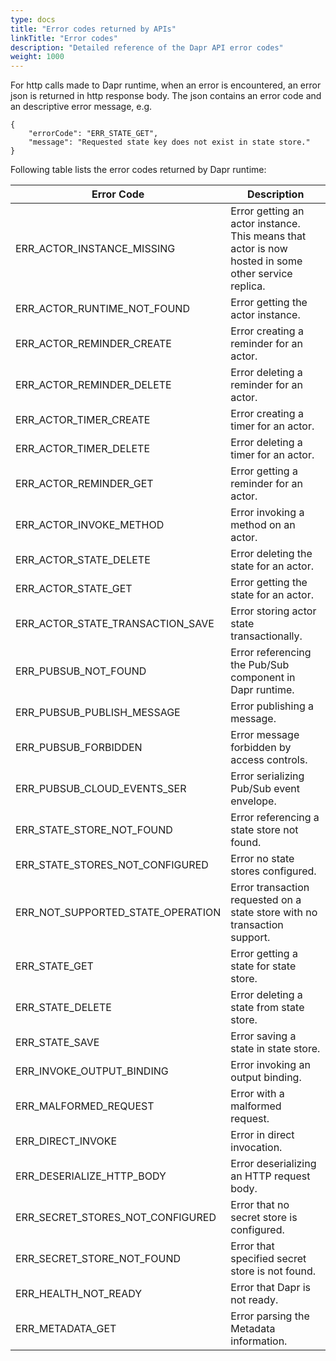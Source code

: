 ```yaml
---
type: docs
title: "Error codes returned by APIs"
linkTitle: "Error codes"
description: "Detailed reference of the Dapr API error codes"
weight: 1000
---
```


For http calls made to Dapr runtime, when an error is encountered, an error json is returned in http response body. The json contains an error code and an descriptive error message, e.g.
```
{
    "errorCode": "ERR_STATE_GET",
    "message": "Requested state key does not exist in state store."
}
```

Following table lists the error codes returned by Dapr runtime:

| Error Code                            | Description                                                                                         |
| ------------------------------------- | --------------------------------------------------------------------------------------------------- |
| ERR_ACTOR_INSTANCE_MISSING          | Error getting an actor instance. This means that actor is now hosted in some other service replica. |
| ERR_ACTOR_RUNTIME_NOT_FOUND       | Error getting the actor instance.                                                                   |
| ERR_ACTOR_REMINDER_CREATE           | Error creating a reminder for an actor.                                                             |
| ERR_ACTOR_REMINDER_DELETE           | Error deleting a reminder for an actor.                                                             |
| ERR_ACTOR_TIMER_CREATE              | Error creating a timer for an actor.                                                                |
| ERR_ACTOR_TIMER_DELETE              | Error deleting a timer for an actor.                                                                |
| ERR_ACTOR_REMINDER_GET              | Error getting a reminder for an actor.                                                              |
| ERR_ACTOR_INVOKE_METHOD             | Error invoking a method on an actor.                                                                |
| ERR_ACTOR_STATE_DELETE              | Error deleting the state for an actor.                                                              |
| ERR_ACTOR_STATE_GET                 | Error getting the state for an actor.                                                               |
| ERR_ACTOR_STATE_TRANSACTION_SAVE  | Error storing actor state transactionally.                                                          |
| ERR_PUBSUB_NOT_FOUND                | Error referencing the Pub/Sub component in Dapr runtime.                                            |
| ERR_PUBSUB_PUBLISH_MESSAGE          | Error publishing a message.                                                                         |
| ERR_PUBSUB_FORBIDDEN                | Error message forbidden by access controls.                                                         |
| ERR_PUBSUB_CLOUD_EVENTS_SER       | Error serializing Pub/Sub event envelope.                                                           |
| ERR_STATE_STORE_NOT_FOUND         | Error referencing a state store not found.                                                          |
| ERR_STATE_STORES_NOT_CONFIGURED   | Error no state stores configured.                                                                   |
| ERR_NOT_SUPPORTED_STATE_OPERATION | Error transaction requested on a state store with no transaction support.                           |
| ERR_STATE_GET                       | Error getting a state for state store.                                                              |
| ERR_STATE_DELETE                    | Error deleting a state from state store.                                                            |
| ERR_STATE_SAVE                      | Error saving a state in state store.                                                                |
| ERR_INVOKE_OUTPUT_BINDING           | Error invoking an output binding.                                                                   |
| ERR_MALFORMED_REQUEST               | Error with a malformed request.                                                                     |
| ERR_DIRECT_INVOKE                   | Error in direct invocation.                                                                         |
| ERR_DESERIALIZE_HTTP_BODY           | Error deserializing an HTTP request body.                                                           |
| ERR_SECRET_STORES_NOT_CONFIGURED  | Error that no secret store is configured.                                                           |
| ERR_SECRET_STORE_NOT_FOUND        | Error that specified secret store is not found.                                                     |
| ERR_HEALTH_NOT_READY                | Error that Dapr is not ready.                                                                       |
| ERR_METADATA_GET                    | Error parsing the Metadata information.                                                             |
